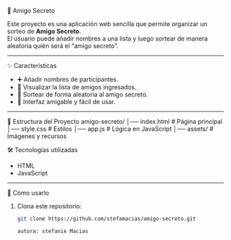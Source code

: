 🎁 Amigo Secreto

Este proyecto es una aplicación web sencilla que permite organizar un sorteo de **Amigo Secreto**.  
El usuario puede añadir nombres a una lista y luego sortear de manera aleatoria quién será el “amigo secreto”.

---

 ✨ Características
- ➕ Añadir nombres de participantes.  
- 📜 Visualizar la lista de amigos ingresados.  
- 🎲 Sortear de forma aleatoria al amigo secreto.  
- 🚀 Interfaz amigable y fácil de usar.

---

 📂 Estructura del Proyecto
amigo-secreto/
│── index.html # Página principal
│── style.css # Estilos
│── app.js # Lógica en JavaScript
│── assets/ # Imágenes y recursos

🛠️ Tecnologías utilizadas
- HTML
- JavaScript

---

🚀 Cómo usarlo
1. Clona este repositorio:
   ```bash
   git clone https://github.com/stefamacias/amigo-secreto.git

   autora: stefanie Macias

   
